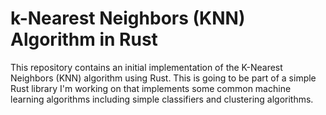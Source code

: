 # k-Nearest Neighbors (KNN) Algorithm in Rust

This repository contains an initial implementation of the K-Nearest Neighbors (KNN) algorithm using Rust. This is going to be part of a simple Rust library I'm working on that implements some common machine learning algorithms including simple classifiers and clustering algorithms.
